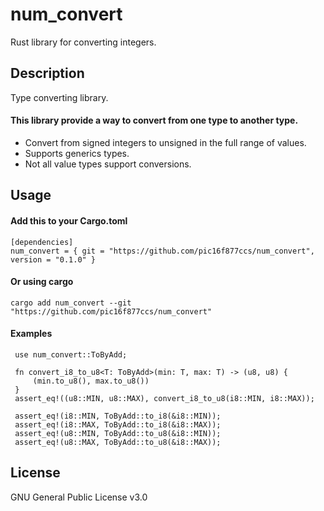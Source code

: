 # num_convert

Rust library for converting integers.

## Description

Type converting library.

#### This library provide a way to convert from one type to another type.

- Convert from signed integers to unsigned in the full range of values.
- Supports generics types.
- Not all value types support conversions.

## Usage

#### Add this to your Cargo.toml
```
[dependencies]
num_convert = { git = "https://github.com/pic16f877ccs/num_convert", version = "0.1.0" }
```
#### Or using cargo
```
cargo add num_convert --git "https://github.com/pic16f877ccs/num_convert"

```
#### Examples
```
 use num_convert::ToByAdd;
 
 fn convert_i8_to_u8<T: ToByAdd>(min: T, max: T) -> (u8, u8) {
     (min.to_u8(), max.to_u8())
 }
 assert_eq!((u8::MIN, u8::MAX), convert_i8_to_u8(i8::MIN, i8::MAX));
```

```
 assert_eq!(i8::MIN, ToByAdd::to_i8(&i8::MIN));
 assert_eq!(i8::MAX, ToByAdd::to_i8(&i8::MAX));
 assert_eq!(u8::MIN, ToByAdd::to_u8(&i8::MIN));
 assert_eq!(u8::MAX, ToByAdd::to_u8(&i8::MAX));
```

## License
GNU General Public License v3.0

